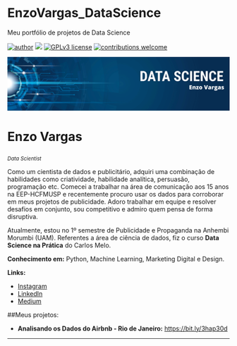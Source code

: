 # EnzoVargas_DataScience
Meu portfólio de projetos de Data Science

[![author](https://img.shields.io/badge/author-EnzoV-red.svg)](https://www.linkedin.com/in/enzo-vargas/) [![](https://img.shields.io/badge/python-3.7+-blue.svg)](https://www.python.org/downloads/release/python-365/) [![GPLv3 license](https://img.shields.io/badge/License-GPLv3-blue.svg)](http://perso.crans.org/besson/LICENSE.html) [![contributions welcome](https://img.shields.io/badge/contributions-welcome-brightgreen.svg?style=flat)](https://github.com/enzo-vargas/EnzoVargas_DataScience/issues)

<p align="center">
  <img src="Enzo Vargas.png" >
</p>

# Enzo Vargas
<sub>*Data Scientist*</sub>

Como um cientista de dados e publicitário, adquiri uma combinação de habilidades como criatividade, habilidade analítica, persuasão, programação etc. Comecei a trabalhar na área de comunicação aos 15 anos na EEP-HCFMUSP e recentemente procuro usar os dados para corroborar em meus projetos de publicidade. Adoro trabalhar em equipe e resolver desafios em conjunto, sou competitivo e admiro quem pensa de forma disruptiva.

Atualmente, estou no 1º semestre de Publicidade e Propaganda na Anhembi Morumbi (UAM). Referentes a área de ciência de dados, fiz o curso **Data Science na Prática** do Carlos Melo. 

**Conhecimento em:** Python, Machine Learning, Marketing Digital e Design.

**Links:**
* [Instagram](https://www.instagram.com/enzovargass_/?hl=pt-br)
* [LinkedIn](https://www.linkedin.com/in/enzo-vargas/)
* [Medium](https://medium.com/@enzovargas)

##Meus projetos:
* **Analisando os Dados do Airbnb - Rio de Janeiro:** https://bit.ly/3hap30d
---




